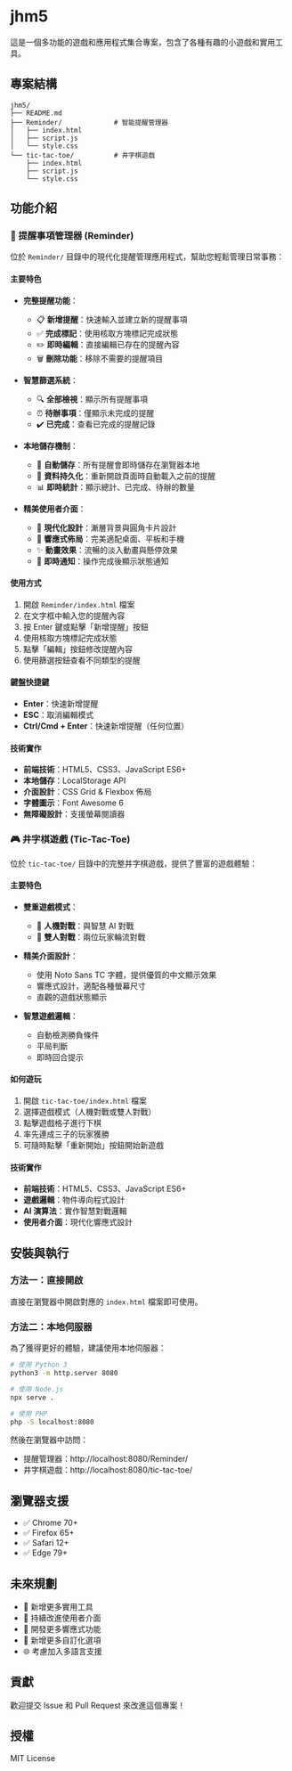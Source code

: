 # jhm5

這是一個多功能的遊戲和應用程式集合專案，包含了各種有趣的小遊戲和實用工具。

## 專案結構

```
jhm5/
├── README.md
├── Reminder/             # 智能提醒管理器
│   ├── index.html
│   ├── script.js
│   └── style.css
└── tic-tac-toe/          # 井字棋遊戲
    ├── index.html
    ├── script.js
    └── style.css
```

## 功能介紹

### 📝 提醒事項管理器 (Reminder)

位於 `Reminder/` 目錄中的現代化提醒管理應用程式，幫助您輕鬆管理日常事務：

#### 主要特色
- **完整提醒功能**：
  - 📋 **新增提醒**：快速輸入並建立新的提醒事項
  - ✅ **完成標記**：使用核取方塊標記完成狀態
  - ✏️ **即時編輯**：直接編輯已存在的提醒內容
  - 🗑️ **刪除功能**：移除不需要的提醒項目

- **智慧篩選系統**：
  - 🔍 **全部檢視**：顯示所有提醒事項
  - ⏰ **待辦事項**：僅顯示未完成的提醒
  - ✔️ **已完成**：查看已完成的提醒記錄

- **本地儲存機制**：
  - 💾 **自動儲存**：所有提醒會即時儲存在瀏覽器本地
  - 🔄 **資料持久化**：重新開啟頁面時自動載入之前的提醒
  - 📊 **即時統計**：顯示總計、已完成、待辦的數量

- **精美使用者介面**：
  - 🎨 **現代化設計**：漸層背景與圓角卡片設計
  - 📱 **響應式佈局**：完美適配桌面、平板和手機
  - ✨ **動畫效果**：流暢的淡入動畫與懸停效果
  - 🔔 **即時通知**：操作完成後顯示狀態通知

#### 使用方式
1. 開啟 `Reminder/index.html` 檔案
2. 在文字框中輸入您的提醒內容
3. 按 Enter 鍵或點擊「新增提醒」按鈕
4. 使用核取方塊標記完成狀態
5. 點擊「編輯」按鈕修改提醒內容
6. 使用篩選按鈕查看不同類型的提醒

#### 鍵盤快捷鍵
- **Enter**：快速新增提醒
- **ESC**：取消編輯模式
- **Ctrl/Cmd + Enter**：快速新增提醒（任何位置）

#### 技術實作
- **前端技術**：HTML5、CSS3、JavaScript ES6+
- **本地儲存**：LocalStorage API
- **介面設計**：CSS Grid & Flexbox 佈局
- **字體圖示**：Font Awesome 6
- **無障礙設計**：支援螢幕閱讀器

### 🎮 井字棋遊戲 (Tic-Tac-Toe)

位於 `tic-tac-toe/` 目錄中的完整井字棋遊戲，提供了豐富的遊戲體驗：

#### 主要特色
- **雙重遊戲模式**：
  - 🤖 **人機對戰**：與智慧 AI 對戰
  - 👥 **雙人對戰**：兩位玩家輪流對戰

- **精美介面設計**：
  - 使用 Noto Sans TC 字體，提供優質的中文顯示效果
  - 響應式設計，適配各種螢幕尺寸
  - 直觀的遊戲狀態顯示

- **智慧遊戲邏輯**：
  - 自動檢測勝負條件
  - 平局判斷
  - 即時回合提示

#### 如何遊玩
1. 開啟 `tic-tac-toe/index.html` 檔案
2. 選擇遊戲模式（人機對戰或雙人對戰）
3. 點擊遊戲格子進行下棋
4. 率先連成三子的玩家獲勝
5. 可隨時點擊「重新開始」按鈕開始新遊戲

#### 技術實作
- **前端技術**：HTML5、CSS3、JavaScript ES6+
- **遊戲邏輯**：物件導向程式設計
- **AI 演算法**：實作智慧對戰邏輯
- **使用者介面**：現代化響應式設計

## 安裝與執行

### 方法一：直接開啟
直接在瀏覽器中開啟對應的 `index.html` 檔案即可使用。

### 方法二：本地伺服器
為了獲得更好的體驗，建議使用本地伺服器：

```bash
# 使用 Python 3
python3 -m http.server 8080

# 使用 Node.js
npx serve .

# 使用 PHP
php -S localhost:8080
```

然後在瀏覽器中訪問：
- 提醒管理器：http://localhost:8080/Reminder/
- 井字棋遊戲：http://localhost:8080/tic-tac-toe/

## 瀏覽器支援

- ✅ Chrome 70+
- ✅ Firefox 65+
- ✅ Safari 12+
- ✅ Edge 79+

## 未來規劃

- 🎯 新增更多實用工具
- 🎨 持續改進使用者介面
- 📱 開發更多響應式功能
- 🔧 新增更多自訂化選項
- 🌐 考慮加入多語言支援

## 貢獻

歡迎提交 Issue 和 Pull Request 來改進這個專案！

## 授權

MIT License
